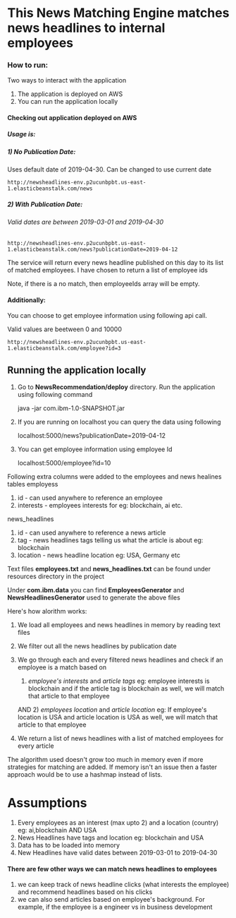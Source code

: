 # This News Matching Engine matches news headlines to internal employees 

### How to run:
Two ways to interact with the application
1) The application is deployed on AWS
2) You can run the application locally

#### Checking out application deployed on AWS
##### Usage is: 
##### 1) No Publication Date: 
Uses default date of 2019-04-30. Can be changed to use current date
    
    http://newsheadlines-env.p2ucunbpbt.us-east-1.elasticbeanstalk.com/news

##### 2) With Publication Date: 
###### Valid dates are between 2019-03-01 and 2019-04-30    
    http://newsheadlines-env.p2ucunbpbt.us-east-1.elasticbeanstalk.com/news?publicationDate=2019-04-12
The service will return every news headline published on this day to its list of matched employees. I have chosen
to return a list of employee ids

Note, if there is a no match, then employeeIds array will be empty.

#### Additionally: 

You can choose to get employee information using following api call. 

Valid values are beetween 0 and 10000


    http://newsheadlines-env.p2ucunbpbt.us-east-1.elasticbeanstalk.com/employee?id=3

## Running the application locally
1) Go to **NewsRecommendation/deploy** directory. Run the application using following command
    
    
     java -jar com.ibm-1.0-SNAPSHOT.jar
2) If you are running on localhost you can query the data using following 
     
     
     localhost:5000/news?publicationDate=2019-04-12
3) You can get employee information using employee Id
  
  
     localhost:5000/employee?id=10

Following extra columns were added to the employees and news healines tables 
employess 
 1) id - can used anywhere to reference an employee
 2) interests - employees interests for eg: blockchain, ai etc.

news_headlines
 1) id - can used anywhere to reference a news article
 2) tag - news headlines tags telling us what the article is about eg: blockchain
 3) location - news headline location eg: USA, Germany etc
 

Text files **employees.txt** and **news_headlines.txt** can be found under resources directory in the project

Under **com.ibm.data** you can find **EmployeesGenerator** and **NewsHeadlinesGenerator** used to generate the above files


Here's how alorithm works:
1) We load all employees and news headlines in memory by reading text files
2) We filter out all the news headlines by publication date
3) We go through each and every filtered news headlines and check if an employee is a match based on 
     1) *employee's interests* and *article tags* 
        eg: employee interests is blockchain and if the article tag is blockchain as well, we will match 
        that article to that employee
        
     AND
     2) *employees location*  and *article location*
        eg: If employee's location is USA and article location is USA as well, we will match 
        that article to that employee
4) We return a list of news headlines with a list of matched employees for every article


The algorithm used doesn't grow too much in memory even if more strategies for matching are added. 
If memory isn't an issue then a faster approach would be to use a hashmap instead of lists.
 
# Assumptions
1) Every employees as an interest (max upto 2) and a location (country) eg: ai,blockchain AND USA
2) News Headlines have tags and location eg: blockchain and USA
3) Data has to be loaded into memory
4) New Headlines have valid dates between 2019-03-01 to 2019-04-30


#### There are few other ways we can match news headlines to employees
1) we can keep track of news headline clicks (what interests the employee) and recommend headlines based on his clicks
2) we can also send articles based on employee's background. For example, if the employee is a engineer vs in business development

 